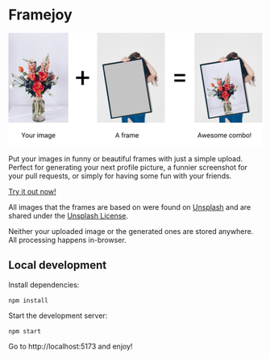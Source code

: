 # Framejoy

![Front image](public/front-image.webp)

Put your images in funny or beautiful frames with just a simple upload. Perfect
for generating your next profile picture, a funnier screenshot for your pull
requests, or simply for having some fun with your friends.

[Try it out now!](https://framejoy.art)

All images that the frames are based on were found on [Unsplash](https://unsplash.com/)
and are shared under the [Unsplash License](https://unsplash.com/license).

Neither your uploaded image or the generated ones are stored anywhere. All
processing happens in-browser.

## Local development

Install dependencies:

```
npm install
```

Start the development server:

```
npm start
```

Go to http://localhost:5173 and enjoy!
